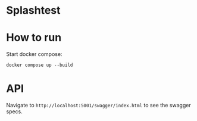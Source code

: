 # Splashtest

# How to run

Start docker compose:

`docker compose up --build`

# API

Navigate to `http://localhost:5001/swagger/index.html` to see the swagger specs.